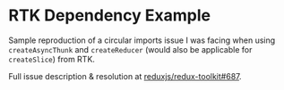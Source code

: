 # RTK Dependency Example

Sample reproduction of a circular imports issue I was facing when using `createAsyncThunk` and `createReducer` (would also be applicable for `createSlice`) from RTK.

Full issue description & resolution at [reduxjs/redux-toolkit#687](https://github.com/reduxjs/redux-toolkit/issues/687).